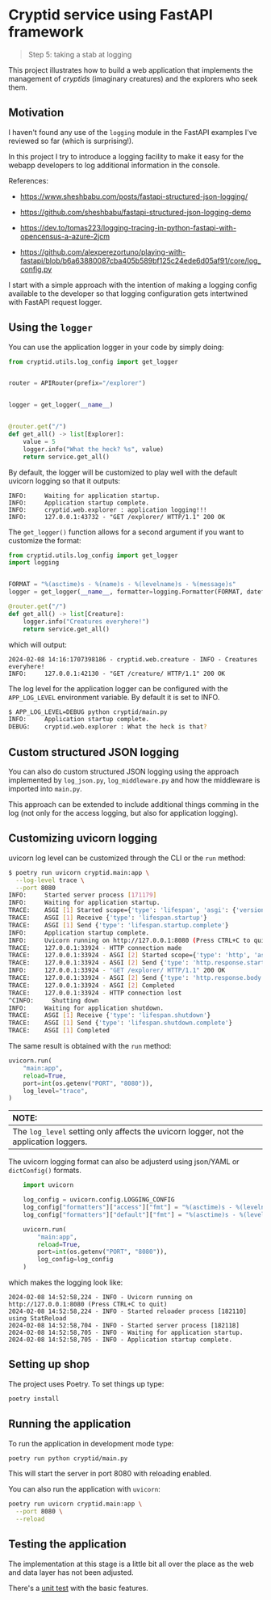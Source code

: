# Cryptid service using FastAPI framework
> Step 5: taking a stab at logging

This project illustrates how to build a web application that implements the management of *cryptids* (imaginary creatures) and the explorers who seek them.

## Motivation

I haven't found any use of the `logging` module in the FastAPI examples I've reviewed so far (which is surprising!).

In this project I try to introduce a logging facility to make it easy for the webapp developers to log additional information in the console.

References:
+ https://www.sheshbabu.com/posts/fastapi-structured-json-logging/
+ https://github.com/sheshbabu/fastapi-structured-json-logging-demo

+ https://dev.to/tomas223/logging-tracing-in-python-fastapi-with-opencensus-a-azure-2jcm

+ https://github.com/alexperezortuno/playing-with-fastapi/blob/b6a63880087cba405b589bf125c24ede6d05af91/core/log_config.py

I start with a simple approach with the intention of making a logging config available to the developer so that logging configuration gets intertwined with FastAPI request logger.

## Using the `logger`

You can use the application logger in your code by simply doing:

```python
from cryptid.utils.log_config import get_logger


router = APIRouter(prefix="/explorer")


logger = get_logger(__name__)


@router.get("/")
def get_all() -> list[Explorer]:
    value = 5
    logger.info("What the heck? %s", value)
    return service.get_all()
```

By default, the logger will be customized to play well with the default uvicorn logging so that it outputs:

```
INFO:     Waiting for application startup.
INFO:     Application startup complete.
INFO:     cryptid.web.explorer : application logging!!!
INFO:     127.0.0.1:43732 - "GET /explorer/ HTTP/1.1" 200 OK
```

The `get_logger()` function allows for a second argument if you want to customize the format:

```python
from cryptid.utils.log_config import get_logger
import logging


FORMAT = "%(asctime)s - %(name)s - %(levelname)s - %(message)s"
logger = get_logger(__name__, formatter=logging.Formatter(FORMAT, datefmt="%Y-%m-%d %H:%M:%s"))

@router.get("/")
def get_all() -> list[Creature]:
    logger.info("Creatures everyhere!")
    return service.get_all()
```

which will output:

```
2024-02-08 14:16:1707398186 - cryptid.web.creature - INFO - Creatures everyhere!
INFO:     127.0.0.1:42130 - "GET /creature/ HTTP/1.1" 200 OK
```

The log level for the application logger can be configured with the `APP_LOG_LEVEL` environment variable. By default it is set to INFO.

```bash
$ APP_LOG_LEVEL=DEBUG python cryptid/main.py
INFO:     Application startup complete.
DEBUG:    cryptid.web.explorer : What the heck is that?
```

## Custom structured JSON logging

You can also do custom structured JSON logging using the approach implemented by `log_json.py`, `log_middleware.py` and how the middleware is imported into `main.py`.

This approach can be extended to include additional things comming in the log (not only for the access logging, but also for application logging).

## Customizing uvicorn logging

uvicorn log level can be customized through the CLI or the `run` method:

```bash
$ poetry run uvicorn cryptid.main:app \
  --log-level trace \
  --port 8080
INFO:     Started server process [171179]
INFO:     Waiting for application startup.
TRACE:    ASGI [1] Started scope={'type': 'lifespan', 'asgi': {'version': '3.0', 'spec_version': '2.0'}, 'state': {}}
TRACE:    ASGI [1] Receive {'type': 'lifespan.startup'}
TRACE:    ASGI [1] Send {'type': 'lifespan.startup.complete'}
INFO:     Application startup complete.
INFO:     Uvicorn running on http://127.0.0.1:8080 (Press CTRL+C to quit)
TRACE:    127.0.0.1:33924 - HTTP connection made
TRACE:    127.0.0.1:33924 - ASGI [2] Started scope={'type': 'http', 'asgi': {'version': '3.0', 'spec_version': '2.3'}, 'http_version': '1.1', 'server': ('127.0.0.1', 8080), 'client': ('127.0.0.1', 33924), 'scheme': 'http', 'method': 'GET', 'root_path': '', 'path': '/explorer/', 'raw_path': b'/explorer/', 'query_string': b'', 'headers': '<...>', 'state': {}}
TRACE:    127.0.0.1:33924 - ASGI [2] Send {'type': 'http.response.start', 'status': 200, 'headers': '<...>'}
INFO:     127.0.0.1:33924 - "GET /explorer/ HTTP/1.1" 200 OK
TRACE:    127.0.0.1:33924 - ASGI [2] Send {'type': 'http.response.body', 'body': '<153 bytes>'}
TRACE:    127.0.0.1:33924 - ASGI [2] Completed
TRACE:    127.0.0.1:33924 - HTTP connection lost
^CINFO:     Shutting down
INFO:     Waiting for application shutdown.
TRACE:    ASGI [1] Receive {'type': 'lifespan.shutdown'}
TRACE:    ASGI [1] Send {'type': 'lifespan.shutdown.complete'}
TRACE:    ASGI [1] Completed
```

The same result is obtained with the `run` method:

```python
uvicorn.run(
    "main:app",
    reload=True,
    port=int(os.getenv("PORT", "8080")),
    log_level="trace",
)
```

| NOTE: |
| :---- |
| The `log_level` setting only affects the uvicorn logger, not the application loggers. |


The uvicorn logging format can also be adjusterd using json/YAML or `dictConfig()` formats.

```python
    import uvicorn

    log_config = uvicorn.config.LOGGING_CONFIG
    log_config["formatters"]["access"]["fmt"] = "%(asctime)s - %(levelname)s - %(message)s"
    log_config["formatters"]["default"]["fmt"] = "%(asctime)s - %(levelname)s - %(message)s"

    uvicorn.run(
        "main:app",
        reload=True,
        port=int(os.getenv("PORT", "8080")),
        log_config=log_config
    )
```

which makes the logging look like:

```
2024-02-08 14:52:58,224 - INFO - Uvicorn running on http://127.0.0.1:8080 (Press CTRL+C to quit)
2024-02-08 14:52:58,224 - INFO - Started reloader process [182110] using StatReload
2024-02-08 14:52:58,704 - INFO - Started server process [182118]
2024-02-08 14:52:58,705 - INFO - Waiting for application startup.
2024-02-08 14:52:58,705 - INFO - Application startup complete.
```


## Setting up shop

The project uses Poetry. To set things up type:

```bash
poetry install
```

## Running the application

To run the application in development mode type:

```bash
poetry run python cryptid/main.py
```

This will start the server in port 8080 with reloading enabled.

You can also run the application with `uvicorn`:

```bash
poetry run uvicorn cryptid.main:app \
  --port 8080 \
  --reload
```

## Testing the application

The implementation at this stage is a little bit all over the place as the web and data layer has not been adjusted.

There's a [unit test](tests/unit/service/test_creature.py) with the basic features.
